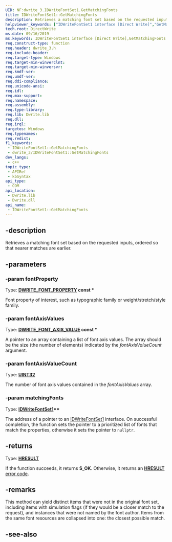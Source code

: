 ```yaml
---
UID: NF:dwrite_3.IDWriteFontSet1.GetMatchingFonts
title: IDWriteFontSet1::GetMatchingFonts
description: Retrieves a matching font set based on the requested inputs, ordered so that nearer matches are earlier.
helpviewer_keywords: ["IDWriteFontSet1 interface [Direct Write]","GetMatchingFonts method","IDWriteFontSet1.GetMatchingFonts","IDWriteFontSet1::GetMatchingFonts","GetMatchingFonts","GetMatchingFonts method [Direct Write]","GetMatchingFonts method [Direct Write]","IDWriteFontSet1 interface","directwrite.idwritefontset1_getmatchingfonts","dwrite_3/IDWriteFontSet1::GetMatchingFonts"]
tech.root: DirectWrite
ms.date: 09/16/2019
ms.keywords: IDWriteFontSet1 interface [Direct Write],GetMatchingFonts method, IDWriteFontSet1.GetMatchingFonts, IDWriteFontSet1::GetMatchingFonts, GetMatchingFonts, GetMatchingFonts method [Direct Write], GetMatchingFonts method [Direct Write],IDWriteFontSet1 interface, directwrite.idwritefontset1_getmatchingfonts, dwrite_3/IDWriteFontSet1::GetMatchingFonts
req.construct-type: function
req.header: dwrite_3.h
req.include-header: 
req.target-type: Windows
req.target-min-winverclnt: 
req.target-min-winversvr: 
req.kmdf-ver: 
req.umdf-ver: 
req.ddi-compliance: 
req.unicode-ansi: 
req.idl: 
req.max-support: 
req.namespace: 
req.assembly: 
req.type-library: 
req.lib: Dwrite.lib
req.dll: 
req.irql: 
targetos: Windows
req.typenames: 
req.redist: 
f1_keywords:
 - IDWriteFontSet1::GetMatchingFonts
 - dwrite_3/IDWriteFontSet1::GetMatchingFonts
dev_langs:
 - c++
topic_type:
 - APIRef
 - kbSyntax
api_type:
 - COM
api_location:
 - Dwrite.lib
 - Dwrite.dll
api_name:
 - IDWriteFontSet1::GetMatchingFonts
---
```


## -description

Retrieves a matching font set based on the requested inputs, ordered so that nearer matches are earlier.

## -parameters

### -param fontProperty

Type: **[DWRITE_FONT_PROPERTY](/windows/win32/api/dwrite_3/ns-dwrite_3-dwrite_font_property) const \***

Font property of interest, such as typographic family or weight/stretch/style family.

### -param fontAxisValues

Type: **[DWRITE_FONT_AXIS_VALUE](/windows/win32/api/dwrite_3/ns-dwrite_3-dwrite_font_axis_value) const \***

A pointer to an array containing a list of font axis values. The array should be the size (the number of elements) indicated by the *fontAxisValueCount* argument.

### -param fontAxisValueCount

Type: **[UINT32](/windows/win32/winprog/windows-data-types)**

The number of font axis values contained in the *fontAxisValues* array.

### -param matchingFonts

Type: **[IDWriteFontSet1](/windows/win32/api/dwrite_3/nn-dwrite_3-idwritefontset1)\*\***

The address of a pointer to an [IDWriteFontSet1](/windows/win32/api/dwrite_3/nn-dwrite_3-idwritefontset1) interface. On successful completion, the function sets the pointer to a prioritized list of fonts that match the properties, otherwise it sets the pointer to `nullptr`.

## -returns

Type: **[HRESULT](/windows/win32/com/structure-of-com-error-codes)**

If the function succeeds, it returns **S_OK**. Otherwise, it returns an [**HRESULT**](/windows/win32/com/structure-of-com-error-codes) [error code](/windows/win32/com/com-error-codes-10).

## -remarks

This method can yield distinct items that were not in the original font set, including items with simulation flags (if they would be a closer match to the request), and instances that were not named by the font author. Items from the same font resources are collapsed into one: the closest possible match.

## -see-also

